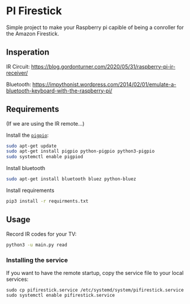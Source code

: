 PI Firestick
==============

Simple project to make your Raspberry pi capible of being a 
conroller for the Amazon Firestick.

Insperation
--------------
IR Circuit:
https://blog.gordonturner.com/2020/05/31/raspberry-pi-ir-receiver/

Bluetooth:
https://impythonist.wordpress.com/2014/02/01/emulate-a-bluetooth-keyboard-with-the-raspberry-pi/


Requirements 
--------------

(If we are using the IR remote...)

Install the [`pigpio`](http://abyz.me.uk/rpi/pigpio/index.html):

```bash
sudo apt-get update
sudo apt-get install pigpio python-pigpio python3-pigpio
sudo systemctl enable pigpiod
```

Install bluetooth
```bash
sudo apt-get install bluetooth bluez python-bluez
```

Install requirements
```bash
pip3 install -r requirments.txt
```

Usage
-------------

Record IR codes for your TV:

```bash
python3 -u main.py read
```


### Installing the service
If you want to have the remote startup, copy the service file to your local services:
```
sudo cp pifirestick.service /etc/systemd/system/pifirestick.service
sudo systemctl enable pifirestick.service
```

